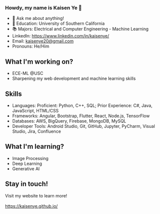 ### Howdy, my name is Kaisen Ye 👋


- 💬 Ask me about anything! 
- 🏫 Education: University of Southern California
- 📚 Majors: Electrical and Computer Engineering - Machine Learning
- LinkedIn: https://www.linkedin.com/in/kaisenye/
- Email: kaisenye20@gmail.com
- Pronouns: He/Him
 
## What I'm working on?
- ECE-ML @USC
- Sharpening my web development and machine learning skills

## Skills
- Languages: Proficient: Python, C++, SQL; Prior Experience: C#, Java, JavaScript, HTML/CSS
- Frameworks: Angular, Bootstrap, Flutter, React, Node.js, TensorFlow
- Databases: AWS, BigQuery, Firebase, MongoDB, MySQL
- Developer Tools: Android Studio, Git, GitHub, Jupyter, PyCharm, Visual Studio, Jira, Confluence

## What I'm learning?
- Image Processing
- Deep Learning
- Generative AI


## Stay in touch!
Visit my website to learn more! <br />
<br />
https://kaisenye.github.io/


